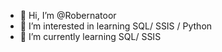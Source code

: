 - 👋 Hi, I’m @Robernatoor
- 👀 I’m interested in learning SQL/ SSIS / Python
- 🌱 I’m currently learning SQL/ SSIS 



